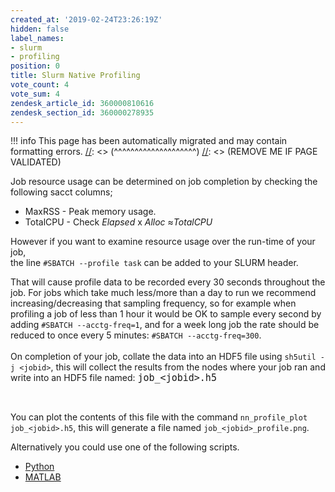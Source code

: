 ```yaml
---
created_at: '2019-02-24T23:26:19Z'
hidden: false
label_names:
- slurm
- profiling
position: 0
title: Slurm Native Profiling
vote_count: 4
vote_sum: 4
zendesk_article_id: 360000810616
zendesk_section_id: 360000278935
---
```



[//]: <> (REMOVE ME IF PAGE VALIDATED)
[//]: <> (vvvvvvvvvvvvvvvvvvvv)
!!! info
    This page has been automatically migrated and may contain formatting errors.
[//]: <> (^^^^^^^^^^^^^^^^^^^^)
[//]: <> (REMOVE ME IF PAGE VALIDATED)
<p dir="auto">Job resource usage can be determined on job completion by checking the following sacct columns;</p>
<ul>
<li dir="auto">MaxRSS - Peak memory usage.</li>
<li dir="auto">TotalCPU - Check <em>Elapsed</em> x <em>Alloc </em>≈<em>TotalCPU</em> </li>
</ul>
<p dir="auto">However if you want to examine resource usage over the run-time of your job,<br>the line <code>#SBATCH --profile task</code> can be added to your SLURM header.</p>
<p>That will cause profile data to be recorded every 30 seconds throughout the job. For jobs which take much less/more than a day to run we recommend increasing/decreasing that sampling frequency, so for example when profiling a job of less than 1 hour it would be OK to sample every second by adding <code>#SBATCH --acctg-freq=1</code>, and for a week long job the rate should be reduced to once every 5 minutes: <code>#SBATCH --acctg-freq=300</code>.<br><br>On completion of your job, collate the data into an HDF5 file using <code>sh5util -j &lt;jobid&gt;</code>, this will collect the results from the nodes where your job ran and write into an HDF5 file named: <code style="font-size: 15px;">job_&lt;jobid&gt;.h5</code></p>
<p> </p>
<p>You can plot the contents of this file with the command <code>nn_profile_plot job_&lt;jobid&gt;.h5</code>, this will generate a file named <code>job_&lt;jobid&gt;_profile.png</code>.</p>
<p>Alternatively you could use one of the following scripts. </p>
<ul>
<li class="wysiwyg-indent1"><a href="https://github.com/nesi/nesi-tools/blob/main/.dev_nn_profile_plot.py">Python</a></li>
<li class="wysiwyg-indent1"><a href="https://github.com/CallumWalley/slurm_native_h5_plotter" target="_self">MATLAB</a></li>
</ul>